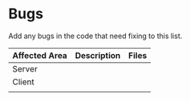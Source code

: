Bugs
====
Add any bugs in the code that need fixing to this list.

| Affected Area| Description   | Files |
| -------------|:-------------:| -----:|
| Server       |               |       |
| Client       |       	       |       |
|              |               |       |
